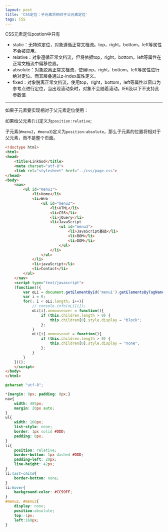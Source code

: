 ```yaml
---
layout: post
title: 'CSS定位：子元素将相对于父元素定位'
tags: CSS
---
```

CSS元素定位postion中只有

* static：无特殊定位，对象遵循正常文档流。top，right，bottom，left等属性不会被应用。
* relative：对象遵循正常文档流，但将依据top，right，bottom，left等属性在正常文档流中偏移位置。
* absolute：对象脱离正常文档流，使用top，right，bottom，left等属性进行绝对定位。而其层叠通过z-index属性定义。
* fixed：对象脱离正常文档流，使用top，right，bottom，left等属性以窗口为参考点进行定位，当出现滚动条时，对象不会随着滚动。IE6及以下不支持此参数值

-----------------

如果子元素要实现相对于父元素定位使用：

如果给父元素(`li`)定义为`position:relative`;

子元素(`#menu2`，`#menu3`)定义为`position:absolute`，那么子元素的位置将相对于父元素，而不是整个页面。

```html index.html
<!doctype html>
<html>
<head>
    <title>LinkGod</title>
    <meta charset="utf-8">
    <link rel="stylesheet" href="../css/page.css">
</head>
<body>
    <nav>
        <ul id="menu1">
            <li>Home</li>
            <li>Web
                <ul id="menu2">
                    <li>HTML</li>
                    <li>CSS</li>
                    <li>jQuery</li>
                    <li>JavaScript
                        <ul id="menu3">
                            <li>JavaScript基础</li>
                            <li>BOM</li>
                            <li>DOM</li>
                        </ul>
                    </li>
                </ul>
            </li>
            <li>javaScript</li>
            <li>Contact</li>
        </ul>
    </nav>
    <script type="text/javascript">
    (function(){
        var oLi = document.getElementById('menu1').getElementsByTagName('li');
        var i = 0;
        for(; i < oLi.length; i++){
            // console.info(oLi[i]);
            oLi[i].onmouseover = function(){
                if (this.children.length > 0) {
                    this.children[0].style.display = "block";
                };
            }
            oLi[i].onmouseout = function(){
                if (this.children.length > 0) {
                    this.children[0].style.display = "none";
                };
            }
        }
    })();
    </script>
</body>
</html>
```

```css page.css
@charset "utf-8";

*{margin: 0px; padding: 0px;}
nav{
    width: 485px;
    margin: 20px auto;
}
ul{
    width: 160px;
    list-style: none;
    border: 1px solid #DDD;
    padding: 0px;
}
li{
    position: relative;
    border-bottom: 1px dashed #DDD;
    padding-left: 20px;
    line-height: 42px;
}
li:last-child{
    border-bottom: none;
}
li:hover{
    background-color: #CC99FF;
}
#menu2, #menu3{
    display: none;
    position:absolute;
    top:-1px;
    left:160px;
}
```